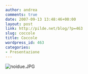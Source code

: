 ```yaml
---
author: andrea
comments: true
date: 2007-09-13 13:48:46+00:00
layout: post
link: http://pilde.net/blog/?p=463
slug: coccole
title: Coccole
wordpress_id: 463
categories:
- Presentazione
---
```


![noidue.JPG]({{baseurl}}/uploads/2007/09/noidue.JPG)



